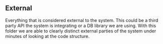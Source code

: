 ## External

Everything that is considered external to the system. This could be
a third party API the system is integrating or a DB library we are using.
With this folder we are able to clearly distinct external parties of
the system under minutes of looking at the code structure.
